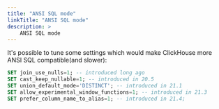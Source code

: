 ```yaml
---
title: "ANSI SQL mode"
linkTitle: "ANSI SQL mode"
description: >
    ANSI SQL mode
---
```


It's possible to tune some settings which would make ClickHouse more ANSI SQL compatible\(and slower\):

```sql
SET join_use_nulls=1; -- introduced long ago
SET cast_keep_nullable=1; -- introduced in 20.5
SET union_default_mode='DISTINCT'; -- introduced in 21.1
SET allow_experimental_window_functions=1; -- introduced in 21.3
SET prefer_column_name_to_alias=1; -- introduced in 21.4;
```



